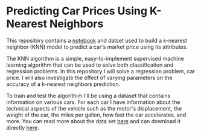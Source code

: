 # Predicting Car Prices Using K-Nearest Neighbors

This repository contains a [notebook](https://github.com/jessedeans/KNN_Car_Prices/blob/master/KNN_Car_Prices.ipynb) and datset used to build a k-nearest neighbor (KNN) model to predict a car's market price using its attributes.

The KNN algorithm is a simple, easy-to-implement supervised machine learning algorithm that can be used to solve both classification and regression problems. In this repository I will solve a regression problem, car price. I will also investigate the effect of varying parameters on the accuracy of a k-nearest neighbors prediction.

To train and test the algorithim I'll be using a dataset that contains information on various cars. For each car I have information about the technical aspects of the vehicle such as the motor's displacement, the weight of the car, the miles per gallon, how fast the car accelerates, and more. You can read more about the data set [here](https://archive.ics.uci.edu/ml/datasets/automobile) and can download it directly [here](https://archive.ics.uci.edu/ml/machine-learning-databases/autos/imports-85.data).
